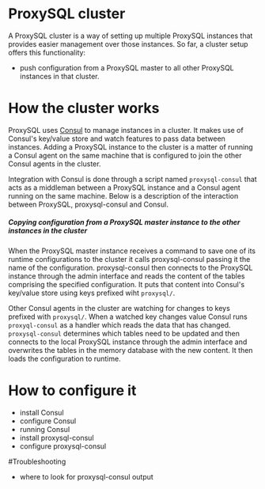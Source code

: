 ProxySQL cluster
=====================
A ProxySQL cluster is a way of setting up multiple ProxySQL instances that provides easier management over those instances. So far, a cluster setup offers this functionality:
* push configuration from a ProxySQL master to all other ProxySQL instances in that cluster.

# How the cluster works
ProxySQL uses [Consul](www.consul.io) to manage instances in a cluster. It makes use of Consul's key/value store and watch features to pass data between instances. Adding a ProxySQL instance to the cluster is a matter of running a Consul agent on the same machine that is configured to join the other Consul agents in the cluster.

Integration with Consul is done through a script named `proxysql-consul` that acts as a middleman between a ProxySQL instance and a Consul agent running on the same machine. Below is a description of the interaction between ProxySQL, proxysql-consul and Consul.

##### Copying configuration from a ProxySQL master instance to the other instances in the cluster 

When the ProxySQL master instance receives a command to save one of its runtime configurations to the cluster it calls proxysql-consul passing it the name of the configuration. proxysql-consul then connects to the ProxySQL instance through the admin interface and reads the content of the tables comprising the specified configuration. It puts that content into Consul's key/value store using keys prefixed wiht `proxysql/`.

Other Consul agents in the cluster are watching for changes to keys prefixed with `proxysql/`. When a watched key changes value Consul runs `proxyql-consul` as a handler which reads the data that has changed. `proxysql-consul` determines which tables need to be updated and then connects to the local ProxySQL instance through the admin interface and overwrites the tables in the memory database with the new content. It then loads the configuration to runtime.

# How to configure it
+ install Consul
+ configure Consul
+ running Consul
+ install proxysql-consul
+ configure proxysql-consul

#Troubleshooting
+ where to look for proxysql-consul output
